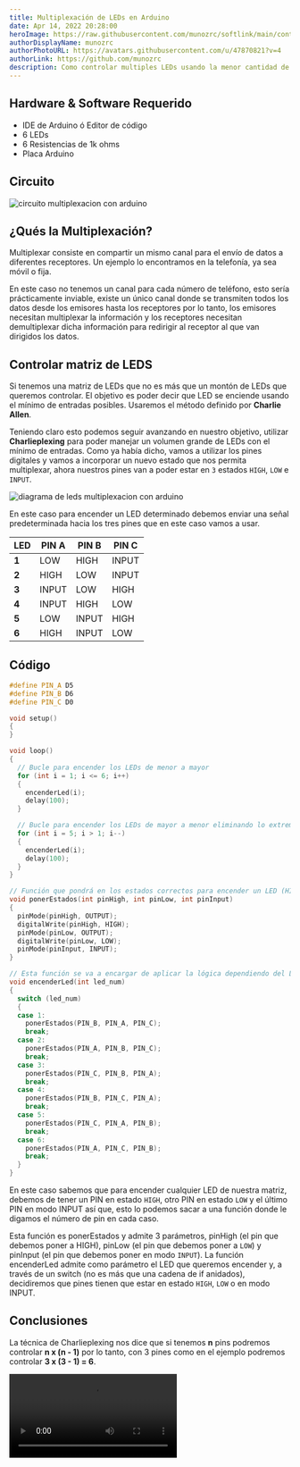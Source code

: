 ```yaml
---
title: Multiplexación de LEDs en Arduino
date: Apr 14, 2022 20:28:00
heroImage: https://raw.githubusercontent.com/munozrc/softlink/main/content/posts/multiplexacion-de-leds-en-arduino/vishnu-mohanan.jpg
authorDisplayName: munozrc
authorPhotoURL: https://avatars.githubusercontent.com/u/47870821?v=4
authorLink: https://github.com/munozrc
description: Como controlar multiples LEDs usando la menor cantidad de pines con Arduino
---
```


## Hardware & Software Requerido

- IDE de Arduino ó Editor de código
- 6 LEDs
- 6 Resistencias de 1k ohms
- Placa Arduino

## Circuito

![circuito multiplexacion con arduino](https://raw.githubusercontent.com/munozrc/softlink/main/content/posts/multiplexacion-de-leds-en-arduino/diagrama-multiplexacion.jpg)

## ¿Qués la Multiplexación?

Multiplexar consiste en compartir un mismo canal para el envío de datos a diferentes receptores. Un ejemplo lo encontramos en la telefonía, ya sea móvil o fija.

En este caso no tenemos un canal para cada número de teléfono, esto sería prácticamente inviable, existe un único canal donde se transmiten todos los datos desde los emisores hasta los receptores por lo tanto, los emisores necesitan multiplexar la información y los receptores necesitan demultiplexar dicha información para redirigir al receptor al que van dirigidos los datos.

## Controlar matriz de LEDS

Si tenemos una matriz de LEDs que no es más que un montón de LEDs que queremos controlar. El objetivo es poder decir que LED se enciende usando el mínimo de entradas posibles. Usaremos el método definido por **Charlie Allen**.

Teniendo claro esto podemos seguir avanzando en nuestro objetivo, utilizar **Charlieplexing** para poder manejar un volumen grande de LEDs con el mínimo de entradas. Como ya había dicho, vamos a utilizar los pines digitales y vamos a incorporar un nuevo estado que nos permita multiplexar, ahora nuestros pines van a poder estar en `3` estados `HIGH`, `LOW` e `INPUT`.

![diagrama de leds multiplexacion con arduino](https://raw.githubusercontent.com/munozrc/softlink/main/content/posts/multiplexacion-de-leds-en-arduino/charlie-plexing.jpg)

En este caso para encender un LED determinado debemos enviar una señal predeterminada hacia los tres pines que en este caso vamos a usar.

| LED         | PIN A       | PIN B       | PIN C       |
| ----------- | ----------- | ----------- | ----------- |
| **1**       | LOW         | HIGH        | INPUT       |
| **2**       | HIGH        | LOW         | INPUT       |
| **3**       | INPUT       | LOW         | HIGH        |
| **4**       | INPUT       | HIGH        | LOW         |
| **5**       | LOW         | INPUT       | HIGH        |
| **6**       | HIGH        | INPUT       | LOW         |

## Código

```cpp
#define PIN_A D5
#define PIN_B D6
#define PIN_C D0

void setup()
{
}

void loop()
{
  // Bucle para encender los LEDs de menor a mayor
  for (int i = 1; i <= 6; i++)
  {
    encenderLed(i);
    delay(100);
  }

  // Bucle para encender los LEDs de mayor a menor eliminando lo extremos
  for (int i = 5; i > 1; i--)
  {
    encenderLed(i);
    delay(100);
  }
}

// Función que pondrá en los estados correctos para encender un LED (HIGH, LOW e INPUT)
void ponerEstados(int pinHigh, int pinLow, int pinInput)
{
  pinMode(pinHigh, OUTPUT);
  digitalWrite(pinHigh, HIGH);
  pinMode(pinLow, OUTPUT);
  digitalWrite(pinLow, LOW);
  pinMode(pinInput, INPUT);
}

// Esta función se va a encargar de aplicar la lógica dependiendo del LED que queramos encender
void encenderLed(int led_num)
{
  switch (led_num)
  {
  case 1:
    ponerEstados(PIN_B, PIN_A, PIN_C);
    break;
  case 2:
    ponerEstados(PIN_A, PIN_B, PIN_C);
    break;
  case 3:
    ponerEstados(PIN_C, PIN_B, PIN_A);
    break;
  case 4:
    ponerEstados(PIN_B, PIN_C, PIN_A);
    break;
  case 5:
    ponerEstados(PIN_C, PIN_A, PIN_B);
    break;
  case 6:
    ponerEstados(PIN_A, PIN_C, PIN_B);
    break;
  }
}
```

En este caso sabemos que para encender cualquier LED de nuestra matriz, debemos de tener un PIN en estado `HIGH`, otro PIN en estado `LOW` y el último PIN en modo INPUT así que, esto lo podemos sacar a una función donde le digamos el número de pin en cada caso.

Esta función es ponerEstados y admite 3 parámetros, pinHigh (el pin que debemos poner a HIGH), pinLow (el pin que debemos poner a `LOW`) y pinInput (el pin que debemos poner en modo `INPUT`). La función encenderLed admite como parámetro el LED que queremos encender y, a través de un switch (no es más que una cadena de if anidados), decidiremos que pines tienen que estar en estado `HIGH`, `LOW` o en modo INPUT.

## Conclusiones

La técnica de Charlieplexing nos dice que si tenemos **n** pins podremos controlar  **n x (n - 1)** por lo tanto, con 3 pines como en el ejemplo podremos controlar **3 x (3 - 1) = 6**.

<video src="https://cdn.discordapp.com/attachments/692177227571527721/965443331880525844/VID_20220413_124600499.mp4" controls></video>